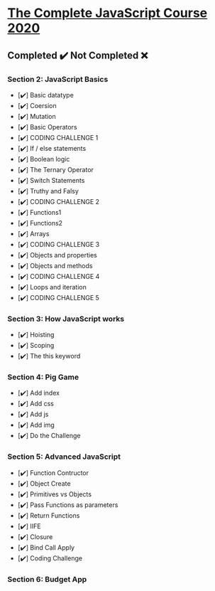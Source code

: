 # [The Complete JavaScript Course 2020](https://www.udemy.com/course/the-complete-javascript-course/)

## Completed ✔️ Not Completed ❌

### Section 2: JavaScript Basics

- [✔️] Basic datatype
- [✔️] Coersion
- [✔️] Mutation
- [✔️] Basic Operators
- [✔️] CODING CHALLENGE 1
- [✔️] If / else statements
- [✔️] Boolean logic
- [✔️] The Ternary Operator
- [✔️] Switch Statements
- [✔️] Truthy and Falsy
- [✔️] CODING CHALLENGE 2
- [✔️] Functions1
- [✔️] Functions2
- [✔️] Arrays
- [✔️] CODING CHALLENGE 3
- [✔️] Objects and properties
- [✔️] Objects and methods
- [✔️] CODING CHALLENGE 4
- [✔️] Loops and iteration
- [✔️] CODING CHALLENGE 5

### Section 3: How JavaScript works

- [✔️] Hoisting
- [✔️] Scoping
- [✔️] The this keyword

### Section 4: Pig Game

- [✔️] Add index
- [✔️] Add css
- [✔️] Add js
- [✔️] Add img
- [✔️] Do the Challenge

### Section 5: Advanced JavaScript

- [✔️] Function Contructor
- [✔️] Object Create
- [✔️] Primitives vs Objects
- [✔️] Pass Functions as parameters
- [✔️] Return Functions
- [✔️] IIFE
- [✔️] Closure
- [✔️] Bind Call Apply
- [✔️] Coding Challenge

### Section 6: Budget App
